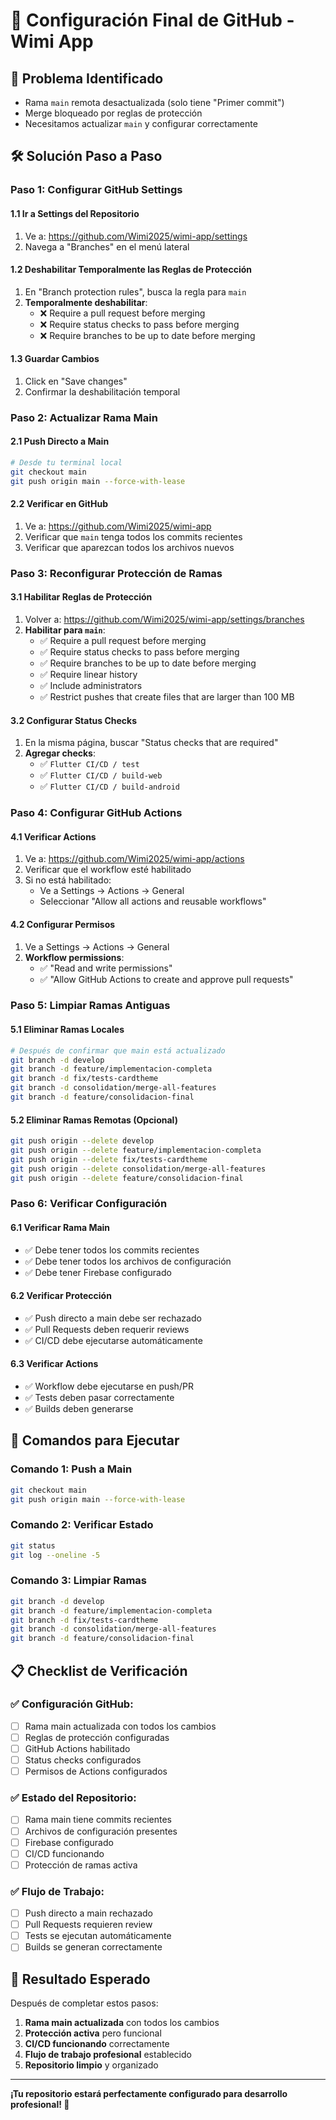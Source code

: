 # 🔧 Configuración Final de GitHub - Wimi App

## 🚨 **Problema Identificado**
- Rama `main` remota desactualizada (solo tiene "Primer commit")
- Merge bloqueado por reglas de protección
- Necesitamos actualizar `main` y configurar correctamente

## 🛠️ **Solución Paso a Paso**

### **Paso 1: Configurar GitHub Settings**

#### **1.1 Ir a Settings del Repositorio**
1. Ve a: https://github.com/Wimi2025/wimi-app/settings
2. Navega a "Branches" en el menú lateral

#### **1.2 Deshabilitar Temporalmente las Reglas de Protección**
1. En "Branch protection rules", busca la regla para `main`
2. **Temporalmente deshabilitar**:
   - ❌ Require a pull request before merging
   - ❌ Require status checks to pass before merging
   - ❌ Require branches to be up to date before merging

#### **1.3 Guardar Cambios**
1. Click en "Save changes"
2. Confirmar la deshabilitación temporal

### **Paso 2: Actualizar Rama Main**

#### **2.1 Push Directo a Main**
```bash
# Desde tu terminal local
git checkout main
git push origin main --force-with-lease
```

#### **2.2 Verificar en GitHub**
1. Ve a: https://github.com/Wimi2025/wimi-app
2. Verificar que `main` tenga todos los commits recientes
3. Verificar que aparezcan todos los archivos nuevos

### **Paso 3: Reconfigurar Protección de Ramas**

#### **3.1 Habilitar Reglas de Protección**
1. Volver a: https://github.com/Wimi2025/wimi-app/settings/branches
2. **Habilitar para `main`**:
   - ✅ Require a pull request before merging
   - ✅ Require status checks to pass before merging
   - ✅ Require branches to be up to date before merging
   - ✅ Require linear history
   - ✅ Include administrators
   - ✅ Restrict pushes that create files that are larger than 100 MB

#### **3.2 Configurar Status Checks**
1. En la misma página, buscar "Status checks that are required"
2. **Agregar checks**:
   - ✅ `Flutter CI/CD / test`
   - ✅ `Flutter CI/CD / build-web`
   - ✅ `Flutter CI/CD / build-android`

### **Paso 4: Configurar GitHub Actions**

#### **4.1 Verificar Actions**
1. Ve a: https://github.com/Wimi2025/wimi-app/actions
2. Verificar que el workflow esté habilitado
3. Si no está habilitado:
   - Ve a Settings → Actions → General
   - Seleccionar "Allow all actions and reusable workflows"

#### **4.2 Configurar Permisos**
1. Ve a Settings → Actions → General
2. **Workflow permissions**:
   - ✅ "Read and write permissions"
   - ✅ "Allow GitHub Actions to create and approve pull requests"

### **Paso 5: Limpiar Ramas Antiguas**

#### **5.1 Eliminar Ramas Locales**
```bash
# Después de confirmar que main está actualizado
git branch -d develop
git branch -d feature/implementacion-completa
git branch -d fix/tests-cardtheme
git branch -d consolidation/merge-all-features
git branch -d feature/consolidacion-final
```

#### **5.2 Eliminar Ramas Remotas (Opcional)**
```bash
git push origin --delete develop
git push origin --delete feature/implementacion-completa
git push origin --delete fix/tests-cardtheme
git push origin --delete consolidation/merge-all-features
git push origin --delete feature/consolidacion-final
```

### **Paso 6: Verificar Configuración**

#### **6.1 Verificar Rama Main**
- ✅ Debe tener todos los commits recientes
- ✅ Debe tener todos los archivos de configuración
- ✅ Debe tener Firebase configurado

#### **6.2 Verificar Protección**
- ✅ Push directo a main debe ser rechazado
- ✅ Pull Requests deben requerir reviews
- ✅ CI/CD debe ejecutarse automáticamente

#### **6.3 Verificar Actions**
- ✅ Workflow debe ejecutarse en push/PR
- ✅ Tests deben pasar correctamente
- ✅ Builds deben generarse

## 🎯 **Comandos para Ejecutar**

### **Comando 1: Push a Main**
```bash
git checkout main
git push origin main --force-with-lease
```

### **Comando 2: Verificar Estado**
```bash
git status
git log --oneline -5
```

### **Comando 3: Limpiar Ramas**
```bash
git branch -d develop
git branch -d feature/implementacion-completa
git branch -d fix/tests-cardtheme
git branch -d consolidation/merge-all-features
git branch -d feature/consolidacion-final
```

## 📋 **Checklist de Verificación**

### **✅ Configuración GitHub:**
- [ ] Rama main actualizada con todos los cambios
- [ ] Reglas de protección configuradas
- [ ] GitHub Actions habilitado
- [ ] Status checks configurados
- [ ] Permisos de Actions configurados

### **✅ Estado del Repositorio:**
- [ ] Rama main tiene commits recientes
- [ ] Archivos de configuración presentes
- [ ] Firebase configurado
- [ ] CI/CD funcionando
- [ ] Protección de ramas activa

### **✅ Flujo de Trabajo:**
- [ ] Push directo a main rechazado
- [ ] Pull Requests requieren review
- [ ] Tests se ejecutan automáticamente
- [ ] Builds se generan correctamente

## 🎉 **Resultado Esperado**

Después de completar estos pasos:

1. **Rama main actualizada** con todos los cambios
2. **Protección activa** pero funcional
3. **CI/CD funcionando** correctamente
4. **Flujo de trabajo profesional** establecido
5. **Repositorio limpio** y organizado

---

**¡Tu repositorio estará perfectamente configurado para desarrollo profesional! 🚀** 